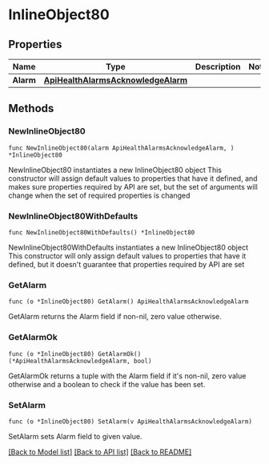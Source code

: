# InlineObject80

## Properties

Name | Type | Description | Notes
------------ | ------------- | ------------- | -------------
**Alarm** | [**ApiHealthAlarmsAcknowledgeAlarm**](_api_health_alarms_acknowledge_alarm.md) |  | 

## Methods

### NewInlineObject80

`func NewInlineObject80(alarm ApiHealthAlarmsAcknowledgeAlarm, ) *InlineObject80`

NewInlineObject80 instantiates a new InlineObject80 object
This constructor will assign default values to properties that have it defined,
and makes sure properties required by API are set, but the set of arguments
will change when the set of required properties is changed

### NewInlineObject80WithDefaults

`func NewInlineObject80WithDefaults() *InlineObject80`

NewInlineObject80WithDefaults instantiates a new InlineObject80 object
This constructor will only assign default values to properties that have it defined,
but it doesn't guarantee that properties required by API are set

### GetAlarm

`func (o *InlineObject80) GetAlarm() ApiHealthAlarmsAcknowledgeAlarm`

GetAlarm returns the Alarm field if non-nil, zero value otherwise.

### GetAlarmOk

`func (o *InlineObject80) GetAlarmOk() (*ApiHealthAlarmsAcknowledgeAlarm, bool)`

GetAlarmOk returns a tuple with the Alarm field if it's non-nil, zero value otherwise
and a boolean to check if the value has been set.

### SetAlarm

`func (o *InlineObject80) SetAlarm(v ApiHealthAlarmsAcknowledgeAlarm)`

SetAlarm sets Alarm field to given value.



[[Back to Model list]](../README.md#documentation-for-models) [[Back to API list]](../README.md#documentation-for-api-endpoints) [[Back to README]](../README.md)


